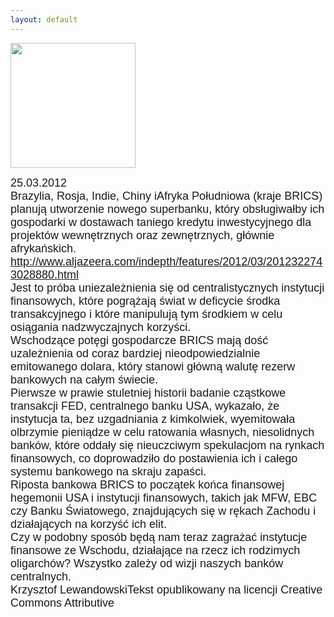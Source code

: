 ```yaml
---
layout: default
---
```

<img src="{{site.baseurl}}\articles\pictures\465.brics.jpg" width="200"><!--102--><p style="margin: 0px 0px 18px; font-size: 18px; font-family: Helvetica;">
25.03.2012<br>Brazylia, Rosja, Indie, Chiny iAfryka Południowa (kraje BRICS) planują utworzenie nowego superbanku, który obsługiwałby ich gospodarki w dostawach taniego kredytu inwestycyjnego dla projektów wewnętrznych oraz zewnętrznych, głównie afrykańskich.<br><a href="http://www.aljazeera.com/indepth/features/2012/03/2012322743028880.html" title="BRICS" target="">http://www.aljazeera.com/indepth/features/2012/03/2012322743028880.html</a><br>Jest to próba uniezależnienia się od centralistycznych instytucji finansowych, które pogrążają świat w deficycie środka transakcyjnego i które manipulują tym środkiem w celu osiągania nadzwyczajnych korzyści.<br>Wschodzące potęgi gospodarcze BRICS mają dość uzależnienia od coraz bardziej nieodpowiedzialnie emitowanego dolara, który stanowi główną walutę rezerw bankowych na całym świecie.<br>Pierwsze w prawie stuletniej historii badanie cząstkowe transakcji FED, centralnego banku USA, wykazało, że instytucja ta, bez uzgadniania z kimkolwiek, wyemitowała olbrzymie pieniądze w celu ratowania własnych, niesolidnych banków, które oddały się nieuczciwym spekulacjom na rynkach finansowych, co doprowadziło do postawienia ich i całego systemu bankowego na skraju zapaści.<br>Riposta bankowa BRICS to początek końca finansowej hegemonii USA i instytucji finansowych, takich jak MFW, EBC czy Banku Światowego, znajdujących się w rękach Zachodu i działających na korzyść ich elit.<br>Czy w podobny sposób będą nam teraz zagrażać instytucje finansowe ze Wschodu, działające na rzecz ich rodzimych oligarchów? Wszystko zależy od wizji naszych banków centralnych.<br>Krzysztof LewandowskiTekst opublikowany na licencji Creative Commons Attributive</p>